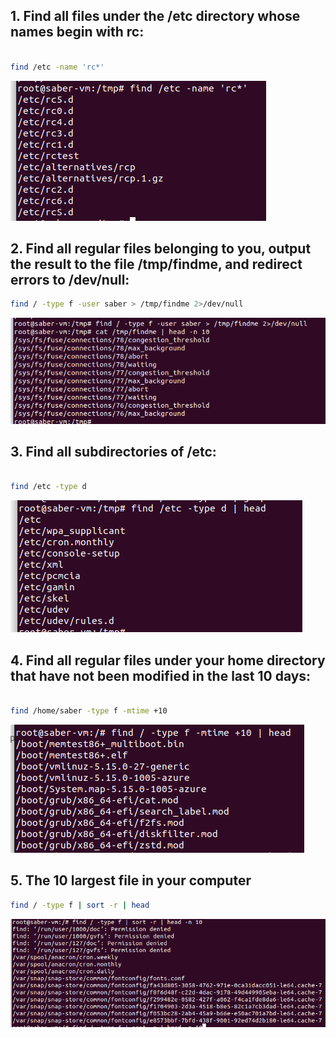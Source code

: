 ## 1. Find all files under the /etc directory whose names begin with rc:


```bash

find /etc -name 'rc*'
```
![Alt text](image.png)
## 2. Find all regular files belonging to you, output the result to the file /tmp/findme, and redirect errors to /dev/null:

```bash
find / -type f -user saber > /tmp/findme 2>/dev/null
```

![Alt text](image-1.png)
## 3. Find all subdirectories of /etc:


```bash

find /etc -type d
```

![Alt text](image-2.png)
## 4. Find all regular files under your home directory that have not been modified in the last 10 days:

```bash

find /home/saber -type f -mtime +10
```
![Alt text](image-3.png)
## 5. The 10 largest file in your computer
```bash
find / -type f | sort -r | head 

```
![Alt text](image-4.png)
